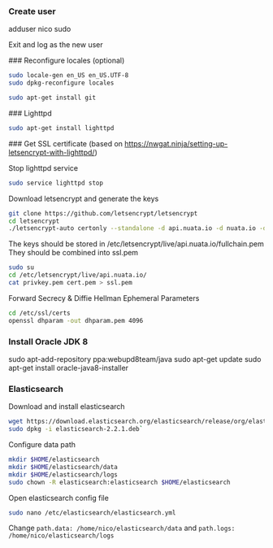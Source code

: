 
### Create user

adduser nico sudo

Exit and log as the new user

### Reconfigure locales (optional)

```bash
sudo locale-gen en_US en_US.UTF-8
sudo dpkg-reconfigure locales
```

```bash
sudo apt-get install git
```

### Lighttpd

```bash
sudo apt-get install lighttpd
```

### Get SSL certificate (based on https://nwgat.ninja/setting-up-letsencrypt-with-lighttpd/)

Stop lighttpd service

```bash
sudo service lighttpd stop
```

Download letsencrypt and generate the keys

```bash
git clone https://github.com/letsencrypt/letsencrypt
cd letsencrypt
./letsencrypt-auto certonly --standalone -d api.nuata.io -d nuata.io -d admin.nuata.io
```

The keys should be stored in /etc/letsencrypt/live/api.nuata.io/fullchain.pem
They should be combined into ssl.pem

```bash
sudo su
cd /etc/letsencrypt/live/api.nuata.io/
cat privkey.pem cert.pem > ssl.pem
```

Forward Secrecy & Diffie Hellman Ephemeral Parameters

```bash
cd /etc/ssl/certs
openssl dhparam -out dhparam.pem 4096
```

### Install Oracle JDK 8

sudo apt-add-repository ppa:webupd8team/java
sudo apt-get update
sudo apt-get install oracle-java8-installer

### Elasticsearch

Download and install elasticsearch

```bash
wget https://download.elasticsearch.org/elasticsearch/release/org/elasticsearch/distribution/deb/elasticsearch/2.2.1/elasticsearch-2.2.1.deb`
sudo dpkg -i elasticsearch-2.2.1.deb`
```

Configure data path

```bash
mkdir $HOME/elasticsearch
mkdir $HOME/elasticsearch/data
mkdir $HOME/elasticsearch/logs
sudo chown -R elasticsearch:elasticsearch $HOME/elasticsearch
```

Open elasticsearch config file
```bash
sudo nano /etc/elasticsearch/elasticsearch.yml
```

Change `path.data: /home/nico/elasticsearch/data` and `path.logs: /home/nico/elasticsearch/logs`

